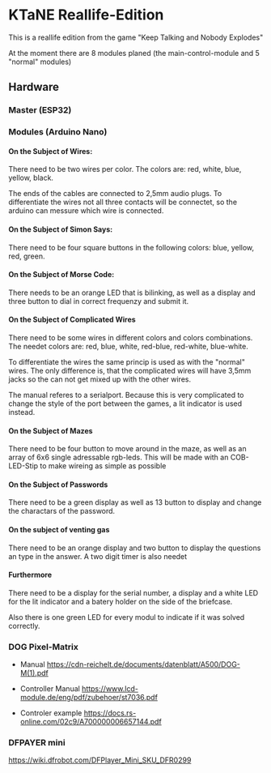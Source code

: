 ﻿# KTaNE Reallife-Edition

This is a reallife edition from the game "Keep Talking and Nobody Explodes"

At the moment there are 8 modules planed (the main-control-module and 5 "normal" modules)

## Hardware

### Master (ESP32)

### Modules (Arduino Nano)

#### On the Subject of Wires:
There need to be two wires per color. The colors are: red, white, blue, yellow, black.

The ends of the cables are connected to 2,5mm audio plugs. To differentiate the wires not all three contacts will be connectet, so the arduino can messure which wire is connected.

#### On the Subject of Simon Says:
There need to be four square buttons in the following colors: blue, yellow, red, green.

#### On the Subject of Morse Code:
There needs to be an orange LED that is bilinking, as well as a display and three button to dial in correct frequenzy and submit it.

#### On the Subject of Complicated Wires
There need to be some wires in different colors and colors combinations. The needet colors are: red, blue, white, red-blue, red-white, blue-white.

To differentiate the wires the same princip is used as with the "normal" wires. The only difference is, that the complicated wires will have 3,5mm jacks so the can not get mixed up with the other wires.

The manual referes to a serialport. Because this is very complicated to change the style of the port between the games, a lit indicator is used instead.

#### On the Subject of Mazes
There need to be four button to move around in the maze, as well as an array of 6x6 single adressable rgb-leds. This will be made with an COB-LED-Stip to make wireing as simple as possible

#### On the Subject of Passwords
There need to be a green display as well as 13 button to display and change the charactars of the password.

#### On the subject of venting gas
There need to be an orange display and two button to display the questions an type in the answer. A two digit timer is also needet

#### Furthermore
There need to be a display for the serial number, a display and a white LED for the lit indicator and a batery holder on the side of the briefcase.

Also there is one green LED for every modul to indicate if it was solved correctly.

### DOG Pixel-Matrix
- Manual
https://cdn-reichelt.de/documents/datenblatt/A500/DOG-M(1).pdf

- Controller Manual
https://www.lcd-module.de/eng/pdf/zubehoer/st7036.pdf

- Controler example
https://docs.rs-online.com/02c9/A700000006657144.pdf

### DFPAYER mini
https://wiki.dfrobot.com/DFPlayer_Mini_SKU_DFR0299
